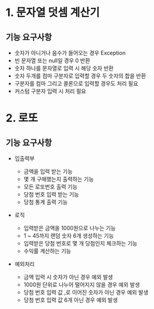 # 1. 문자열 덧셈 계산기
## 기능 요구사항
- 숫자가 아니거나 음수가 들어오는 경우 Exception
- 빈 문자열 또는 null일 경우 0 반환
- 숫자 하나를 문자열로 입력 시 해당 숫자 반환
- 숫자 두개를 컴마 구분자로 입력할 경우 두 숫자의 합을 반환
- 구분자를 컴마 그리고 콜론으로 입력할 경우도 처리 필요
- 커스텀 구분자 입력 시 처리 필요

# 2. 로또
## 기능 요구사항
- 입출력부
    - 금액을 입력 받는 기능
    - 몇 개 구매했는지 출력하는 기능
    - 모든 로또번호 출력 기능
    - 당첨 번호 입력 받는 기능
    - 당첨 통계 출력 기능
    
- 로직
    - 입력받은 금액을 1000원으로 나누는 기능
    - 1 ~ 45까지 랜덤 숫자 6개 생성하는 기능
    - 입력받은 당첨 번호로 몇 개 당첨인지 체크하는 기능
    - 수익률 계산하는 기능
    
- 예외처리
    - 금액 입력 시 숫자가 아닌 경우 예외 발생
    - 1000원 단위로 나누어 떨어지지 않을 경우 예외 발생
    - 당첨 번호 입력 값 ,로 이어진 숫자가 아닌 경우 예외 발생
    - 당첨 번호 입력 값 6개 아닌 경우 예외 발생